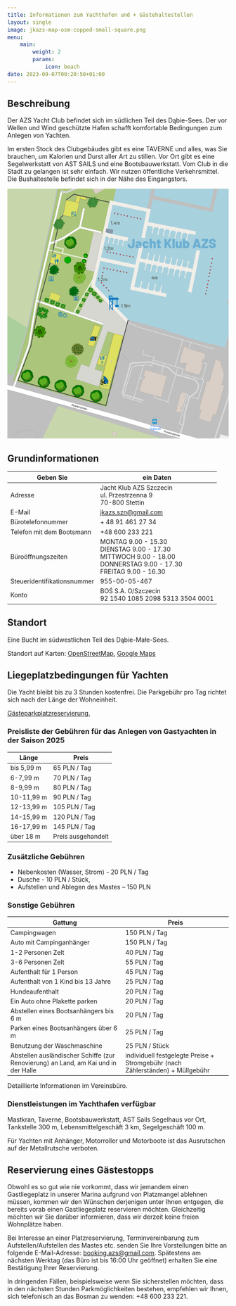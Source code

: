 ```yaml
---
title: Informationen zum Yachthafen und + Gästehaltestellen
layout: single
image: jkazs-map-osm-copped-small-square.png
menu:
    main:
        weight: 2
        params:
            icon: beach
date: 2023-09-07T00:20:50+01:00
---
```


## Beschreibung

Der AZS Yacht Club befindet sich im südlichen Teil des Dąbie-Sees. Der vor Wellen und Wind geschützte Hafen schafft komfortable Bedingungen zum Anlegen von Yachten.

Im ersten Stock des Clubgebäudes gibt es eine TAVERNE und alles, was Sie brauchen, um Kalorien und Durst aller Art zu stillen. Vor Ort gibt es eine Segelwerkstatt von AST SAILS und eine Bootsbauwerkstatt. Vom Club in die Stadt zu gelangen ist sehr einfach. Wir nutzen öffentliche Verkehrsmittel. Die Bushaltestelle befindet sich in der Nähe des Eingangstors.

![Plan](jkazs-map-osm-copped.png)

## Grundinformationen

| Geben Sie                   | ein Daten                                                                                                                            |
|---                          |---                                                                                                                                   |
| Adresse                     | Jacht Klub AZS Szczecin <br/> ul. Przestrzenna 9 <br/> 70-800 Stettin                                                                |
| E-Mail                      | jkazs.szn@gmail.com                                                                                                                  |
| Bürotelefonnummer           | + 48 91 461 27 34                                                                                                                    |
| Telefon mit dem Bootsmann   | +48 600 233 221                                                                                                                      |
| Büroöffnungszeiten          | MONTAG 9.00 - 15.30 <br/> DIENSTAG 9.00 - 17.30 <br/> MITTWOCH 9.00 - 18.00 <br/> DONNERSTAG 9.00 - 17.30 <br/> FREITAG 9.00 - 16.30 |
| Steueridentifikationsnummer | 955-00-05-467                                                                                                                        |
| Konto                       | BOŚ S.A. O/Szczecin<br/>92 1540 1085 2098 5313 3504 0001                                                                             |

## Standort

Eine Bucht im südwestlichen Teil des Dąbie-Małe-Sees.

Standort auf Karten: [OpenStreetMap](https://www.openstreetmap.org/node/2396250849), [Google Maps](http://maps.google.com/maps/ms?ie=UTF8&hl=en&t=h&msa=0&msid=107138309144250252667.00047ce94cdeb26e4583f&ll=53.396458,14.621472&spn=0.008956,0.018239&z=15&source=embe)

## Liegeplatzbedingungen für Yachten

Die Yacht bleibt bis zu 3 Stunden kostenfrei. Die Parkgebühr pro Tag richtet sich nach der Länge der Wohneinheit.

[Gästeparkplatzreservierung.](#reservierung-eines-gästestopps)

### Preisliste der Gebühren für das Anlegen von Gastyachten in der Saison 2025

| Länge      | Preis              |
|---         |---                 |
| bis 5,99 m | 65 PLN / Tag       |
| 6-7,99 m   | 70 PLN / Tag       |
| 8-9,99 m   | 80 PLN / Tag       |
| 10-11,99 m | 90 PLN / Tag       |
| 12-13,99 m | 105 PLN / Tag       |
| 14-15,99 m | 120 PLN / Tag      |
| 16-17,99 m | 145 PLN / Tag      |
| über 18 m  | Preis ausgehandelt |

### Zusätzliche Gebühren

- Nebenkosten (Wasser, Strom) - 20 PLN / Tag
- Dusche - 10 PLN / Stück,
- Aufstellen und Ablegen des Mastes – 150 PLN

### Sonstige Gebühren

| Gattung                                                                            | Preis                                                                          |
|---                                                                                 |---                                                                             |
| Campingwagen                                                                       | 150 PLN / Tag                                                                  |
| Auto mit Campinganhänger                                                           | 150 PLN / Tag                                                                  |
| 1-2 Personen Zelt                                                                  | 40 PLN / Tag                                                                   |
| 3-6 Personen Zelt                                                                  | 55 PLN / Tag                                                                   |
| Aufenthalt für 1 Person                                                            | 45 PLN / Tag                                                                   |
| Aufenthalt von 1 Kind bis 13 Jahre                                                 | 25 PLN / Tag                                                                   |
| Hundeaufenthalt                                                                    | 20 PLN / Tag                                                                   |
| Ein Auto ohne Plakette parken                                                      | 20 PLN / Tag                                                                   |
| Abstellen eines Bootsanhängers bis 6 m                                             | 20 PLN / Tag                                                                   |
| Parken eines Bootsanhängers über 6 m                                               | 25 PLN / Tag                                                                   |
| Benutzung der Waschmaschine                                                        | 25 PLN / Stück                                                                 |
| Abstellen ausländischer Schiffe (zur Renovierung) an Land, am Kai und in der Halle | individuell festgelegte Preise + Stromgebühr (nach Zählerständen) + Müllgebühr |

Detaillierte Informationen im Vereinsbüro.

### Dienstleistungen im Yachthafen verfügbar

Mastkran, Taverne, Bootsbauwerkstatt, AST Sails Segelhaus vor Ort, Tankstelle 300 m, Lebensmittelgeschäft 3 km, Segelgeschäft 100 m.

Für Yachten mit Anhänger, Motorroller und Motorboote ist das Ausrutschen auf der Metallrutsche verboten.

## Reservierung eines Gästestopps

Obwohl es so gut wie nie vorkommt, dass wir jemandem einen Gastliegeplatz in unserer Marina aufgrund von Platzmangel ablehnen müssen, kommen wir den Wünschen derjenigen unter Ihnen entgegen, die bereits vorab einen Gastliegeplatz reservieren möchten. Gleichzeitig möchten wir Sie darüber informieren, dass wir derzeit keine freien Wohnplätze haben.

Bei Interesse an einer Platzreservierung, Terminvereinbarung zum Aufstellen/Aufstellen des Mastes etc. senden Sie Ihre Vorstellungen bitte an folgende E-Mail-Adresse: [booking.azs@gmail.com](mailto:booking.azs@gmail.com). Spätestens am nächsten Werktag (das Büro ist bis 16:00 Uhr geöffnet) erhalten Sie eine Bestätigung Ihrer Reservierung.

In dringenden Fällen, beispielsweise wenn Sie sicherstellen möchten, dass in den nächsten Stunden Parkmöglichkeiten bestehen, empfehlen wir Ihnen, sich telefonisch an das Bosman zu wenden: +48 600 233 221.
